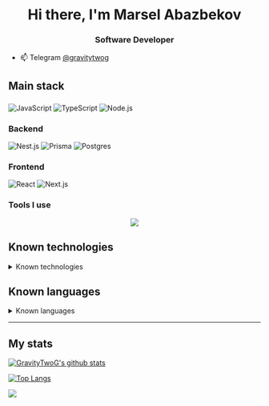 <h1 align="center">Hi there, I'm <b >Marsel Abazbekov</b></h1>
<h3 align="center">Software Developer</h3>

- :mailbox: Telegram [@gravitytwog](https://t.me/gravitytwog)

## Main stack

###

![JavaScript](https://img.shields.io/badge/JavaScript-F7DF1E?style=for-the-badge&logo=javascript&logoColor=black) ![TypeScript](https://img.shields.io/badge/TypeScript-007ACC?style=for-the-badge&logo=typescript&logoColor=white) ![Node.js](https://img.shields.io/badge/Node.js-43853D?style=for-the-badge&logo=node.js&logoColor=white)

### Backend

![Nest.js](https://img.shields.io/badge/nestjs-E0234E?style=for-the-badge&logo=nestjs&logoColor=white) ![Prisma](https://img.shields.io/badge/Prisma-3982CE?style=for-the-badge&logo=Prisma&logoColor=white) ![Postgres](https://img.shields.io/badge/postgres-%23316192.svg?style=for-the-badge&logo=postgresql&logoColor=white)

### Frontend

![React](https://img.shields.io/badge/React-20232A?style=for-the-badge&logo=react&logoColor=61DAFB) ![Next.js](https://img.shields.io/badge/next.js-000000?style=for-the-badge&logo=nextdotjs&logoColor=white)

### Tools I use

<p align="center">
  <a href="https://skillicons.dev">
    <img src="https://skillicons.dev/icons?i=vscode,windows,apple,linux,vite,vercel,netlify,git,github,githubactions,npm,obsidian,postman,sentry,docker,markdown,sass"/>
  </a>
</p>

## Known technologies

<details>
  <summary>Known technologies</summary>

###

![Git](https://img.shields.io/badge/GIT-E44C30?style=for-the-badge&logo=git&logoColor=white) ![LINUX](https://img.shields.io/badge/Linux-FCC624?style=for-the-badge&logo=linux&logoColor=black) ![Node.js](https://img.shields.io/badge/Node.js-43853D?style=for-the-badge&logo=node.js&logoColor=white) ![Eslint](https://img.shields.io/badge/eslint-3A33D1?style=for-the-badge&logo=eslint&logoColor=white) ![Nx](https://img.shields.io/badge/nx-143055?style=for-the-badge&logo=nx&logoColor=white) ![Docker](https://img.shields.io/badge/docker-%230db7ed.svg?style=for-the-badge&logo=docker&logoColor=white) ![Ansible](https://img.shields.io/badge/ansible-EE0000?style=for-the-badge&logo=ansible&logoColor=white) ![Nginx](https://img.shields.io/badge/nginx-%23009639.svg?style=for-the-badge&logo=nginx&logoColor=white) ![Jest](https://img.shields.io/badge/-jest-%23C21325?style=for-the-badge&logo=jest&logoColor=white) ![Testing-Library](https://img.shields.io/badge/-TestingLibrary-%23E33332?style=for-the-badge&logo=testing-library&logoColor=white)

### Backend

![Express](https://img.shields.io/badge/Express.js-404D59?style=for-the-badge) ![Nest.js](https://img.shields.io/badge/nestjs-E0234E?style=for-the-badge&logo=nestjs&logoColor=white) ![Prisma](https://img.shields.io/badge/Prisma-3982CE?style=for-the-badge&logo=Prisma&logoColor=white) ![TypeORM](https://img.shields.io/static/v1?style=for-the-badge&message=TypeORM&color=FE0803&logo=TypeORM&logoColor=FFFFFF&label=) ![Postgres](https://img.shields.io/badge/postgres-%23316192.svg?style=for-the-badge&logo=postgresql&logoColor=white) ![Redis](https://img.shields.io/badge/redis-%23DD0031.svg?style=for-the-badge&logo=redis&logoColor=white) ![Firebase](https://img.shields.io/badge/firebase-%23039BE5.svg?style=for-the-badge&logo=firebase)

### Frontend

![React](https://img.shields.io/badge/React-20232A?style=for-the-badge&logo=react&logoColor=61DAFB) ![Next.js](https://img.shields.io/badge/next.js-000000?style=for-the-badge&logo=nextdotjs&logoColor=white) ![Gatsby](https://img.shields.io/badge/Gatsby-663399?style=for-the-badge&logo=gatsby&logoColor=white) ![Electron.js](https://img.shields.io/badge/Electron-191970?style=for-the-badge&logo=Electron&logoColor=white) ![Vue.js](https://img.shields.io/badge/vuejs-%2335495e.svg?style=for-the-badge&logo=vuedotjs&logoColor=%234FC08D) ☄️ effector ![Redux](https://img.shields.io/badge/Redux-593D88?style=for-the-badge&logo=redux&logoColor=white) ![HTML](https://img.shields.io/badge/HTML-239120?style=for-the-badge&logo=html5&logoColor=white) ![CSS](https://img.shields.io/badge/CSS-239120?&style=for-the-badge&logo=css3&logoColor=white) ![Tailwind](https://img.shields.io/badge/Tailwind_CSS-38B2AC?style=for-the-badge&logo=tailwind-css&logoColor=white) ![Styled components](https://img.shields.io/badge/styled--components-DB7093?style=for-the-badge&logo=styled-components&logoColor=white) ![Stylelint](https://img.shields.io/badge/stylelint-000?style=for-the-badge&logo=stylelint&logoColor=white)

</details>

## Known languages

<details>
  <summary>Known languages</summary>

###

![JavaScript](https://img.shields.io/badge/JavaScript-F7DF1E?style=for-the-badge&logo=javascript&logoColor=black) ![TypeScript](https://img.shields.io/badge/TypeScript-007ACC?style=for-the-badge&logo=typescript&logoColor=white) - SPA, PWA applications, RESTfull applications

![Go](https://img.shields.io/badge/Go-00ADD8?style=for-the-badge&logo=go&logoColor=white) - RESTfull applications

![C](https://img.shields.io/badge/c-%2300599C.svg?style=for-the-badge&logo=c&logoColor=white) ![C++](https://img.shields.io/badge/c++-%2300599C.svg?style=for-the-badge&logo=c%2B%2B&logoColor=white) - CLI apps, algorithms and data structures, parallel programming

![Java](https://img.shields.io/badge/Java-ED8B00?style=for-the-badge&logo=openjdk&logoColor=white) - desktop application with JavaFX

![Python](https://img.shields.io/badge/Python-3776AB?style=for-the-badge&logo=python&logoColor=white) - numerical methods, machine learning

</details>

---

## My stats

[![GravityTwoG's github stats](https://github-readme-stats-sigma-lime.vercel.app/api?username=GravityTwoG&show_icons=true&count_private=true)](https://github.com/anuraghazra/github-readme-stats)

[![Top Langs](https://github-readme-stats-sigma-lime.vercel.app/api/top-langs/?username=GravityTwoG&hide=jupyter%20notebook,css,html&langs_count=6)](https://github.com/anuraghazra/github-readme-stats)

[![](https://visitcount.itsvg.in/api?id=gravitytwog&label=Profile%20Views&color=6&icon=5&pretty=true)](https://visitcount.itsvg.in)
